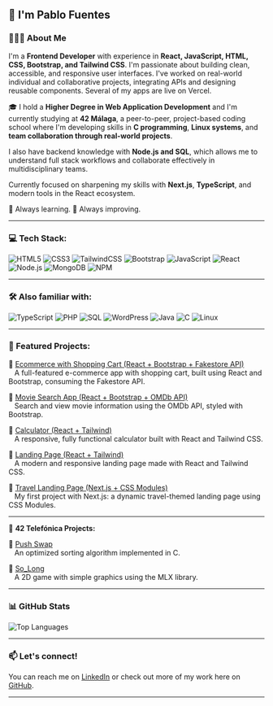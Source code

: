 ## 👋 I'm Pablo Fuentes

### 👨🏻‍💻 About Me

I'm a **Frontend Developer** with experience in **React, JavaScript, HTML, CSS, Bootstrap, and Tailwind CSS**. I'm passionate about building clean, accessible, and responsive user interfaces. I've worked on real-world individual and collaborative projects, integrating APIs and designing reusable components. Several of my apps are live on Vercel.

🎓 I hold a **Higher Degree in Web Application Development** and I'm currently studying at **42 Málaga**, a peer-to-peer, project-based coding school where I'm developing skills in **C programming**, **Linux systems**, and **team collaboration through real-world projects**.

I also have backend knowledge with **Node.js and SQL**, which allows me to understand full stack workflows and collaborate effectively in multidisciplinary teams.

Currently focused on sharpening my skills with **Next.js**, **TypeScript**, and modern tools in the React ecosystem.

🧠 Always learning. 🎯 Always improving.

---

### 💻 Tech Stack:
![HTML5](https://img.shields.io/badge/html5-%23E34F26.svg?style=for-the-badge&logo=html5&logoColor=white)
![CSS3](https://img.shields.io/badge/css3-%231572B6.svg?style=for-the-badge&logo=css3&logoColor=white)
![TailwindCSS](https://img.shields.io/badge/tailwindcss-%2338B2AC.svg?style=for-the-badge&logo=tailwind-css&logoColor=white)
![Bootstrap](https://img.shields.io/badge/bootstrap-%23563D7C.svg?style=for-the-badge&logo=bootstrap&logoColor=white)
![JavaScript](https://img.shields.io/badge/javascript-%23323330.svg?style=for-the-badge&logo=javascript&logoColor=%23F7DF1E)
![React](https://img.shields.io/badge/react-%2320232a.svg?style=for-the-badge&logo=react&logoColor=%2361DAFB)
![Node.js](https://img.shields.io/badge/node.js-%2343853D.svg?style=for-the-badge&logo=node.js&logoColor=white)
![MongoDB](https://img.shields.io/badge/MongoDB-%234ea94b.svg?style=for-the-badge&logo=mongodb&logoColor=white)
![NPM](https://img.shields.io/badge/NPM-%23CB3837.svg?style=for-the-badge&logo=npm&logoColor=white)

---

### 🛠️ Also familiar with:
![TypeScript](https://img.shields.io/badge/TypeScript-%23007ACC.svg?style=for-the-badge&logo=typescript&logoColor=white)
![PHP](https://img.shields.io/badge/PHP-%23777BB4.svg?style=for-the-badge&logo=php&logoColor=white)
![SQL](https://img.shields.io/badge/SQL-%2300758F.svg?style=for-the-badge&logo=amazon-dynamodb&logoColor=white)
![WordPress](https://img.shields.io/badge/WordPress-%23117AC9.svg?style=for-the-badge&logo=wordpress&logoColor=white)
![Java](https://img.shields.io/badge/Java-%23ED8B00.svg?style=for-the-badge&logo=java&logoColor=white)
![C](https://img.shields.io/badge/C-%2300599C.svg?style=for-the-badge&logo=c&logoColor=white)
![Linux](https://img.shields.io/badge/Linux-FCC624?style=for-the-badge&logo=linux&logoColor=black)

---

### 🚀 Featured Projects:

🔹 [Ecommerce with Shopping Cart (React + Bootstrap + Fakestore API)](https://fake-api-react-sand.vercel.app/)  
&nbsp;&nbsp;&nbsp;A full-featured e-commerce app with shopping cart, built using React and Bootstrap, consuming the Fakestore API.

🔹 [Movie Search App (React + Bootstrap + OMDb API)](https://omd-api.vercel.app/)  
&nbsp;&nbsp;&nbsp;Search and view movie information using the OMDb API, styled with Bootstrap.

🔹 [Calculator (React + Tailwind)](https://calculator-app-azure-six.vercel.app/)  
&nbsp;&nbsp;&nbsp;A responsive, fully functional calculator built with React and Tailwind CSS.

🔹 [Landing Page (React + Tailwind)](https://trademiun-landing-page-e9lk.vercel.app/)  
&nbsp;&nbsp;&nbsp;A modern and responsive landing page made with React and Tailwind CSS.

🔹 [Travel Landing Page (Next.js + CSS Modules)](https://landing-page-de-viajes.vercel.app/)  
&nbsp;&nbsp;&nbsp;My first project with Next.js: a dynamic travel-themed landing page using CSS Modules.

---

🔧 **42 Telefónica Projects:**

🔹 [Push Swap](https://github.com/PabloFC/push_swap)  
&nbsp;&nbsp;&nbsp;An optimized sorting algorithm implemented in C.

🔹 [So_Long](https://github.com/PabloFC/so_long)  
&nbsp;&nbsp;&nbsp;A 2D game with simple graphics using the MLX library.

---

### 📊 GitHub Stats

![Top Languages](https://github-readme-stats.vercel.app/api/top-langs/?username=PabloFC&layout=compact&langs_count=6&theme=default)

---

### 📫 Let's connect!

You can reach me on [LinkedIn](https://www.linkedin.com/in/pablo-fuentes-254693226) or check out more of my work here on [GitHub](https://github.com/PabloFC).

---

<!--
**PabloFC/PabloFC** is a ✨ _special_ ✨ repository because its `README.md` appears on your GitHub profile.
-->

